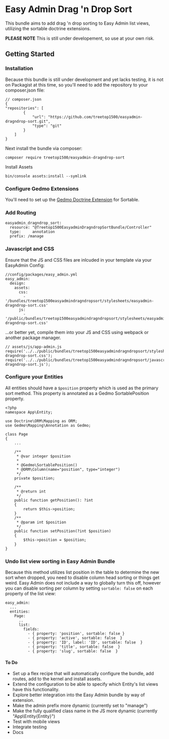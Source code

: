 # Easy Admin Drag 'n Drop Sort
This bundle aims to add drag 'n drop sorting to Easy Admin list views, utilizing the sortable doctrine extensions.

**PLEASE NOTE** This is still under developement, so use at your own risk.

## Getting Started
### Installation
Because this bundle is still under development and yet lacks testing, it is not on Packagist at this time, so you'll need to add the repository to your composer.json file:
```
// composer.json
{
"repositories": [
        {
            "url": "https://github.com/treetop1500/easyadmin-dragndrop-sort.git",
            "type": "git"
        }
    ]
}
```

Next install the bundle via composer:

```
composer require treetop1500/easyadmin-dragndrop-sort
```

Install Assets
```
bin/console assets:install --symlink
```

### Configure Gedmo Extensions
You'll need to set up the [Gedmo Doctrine Extension](https://github.com/Atlantic18/DoctrineExtensions/blob/master/doc/symfony2.md) for Sortable.

### Add Routing
```
easyadmin_dragndrop_sort:
  resource: "@Treetop1500EasyadminDragndropSortBundle/Controller"
  type:     annotation
  prefix: /manage
```

### Javascript and CSS
Ensure that the JS and CSS files are inlcuded in your template via your EasyAdmin Config:
```
//config/packages/easy_admin.yml
easy_admin:
  design:
    assets:
      css:
        - '/bundles/treetop1500easyadmindragndropsort/stylesheets/easyadmin-dragndrop-sort.css'
      js:
        - '/public/bundles/treetop1500easyadmindragndropsort/stylesheets/easyadmin-dragndrop-sort.css'
```
...or better yet, compile them into your JS and CSS using webpack or another package manager.
```
// assets/js/app-admin.js
require('../../public/bundles/treetop1500easyadmindragndropsort/stylesheets/easyadmin-dragndrop-sort.css');
require('../../public/bundles/treetop1500easyadmindragndropsort/javascripts/easyadmin-dragndrop-sort.js');
```

### Configure your Entities
All entities should have a `$position` property which is used as the primary sort method.  This property is annotated as a Gedmo SortablePosition property.
```
<?php
namespace App\Entity;

use Doctrine\ORM\Mapping as ORM;
use Gedmo\Mapping\Annotation as Gedmo;

class Page
{
    ...

    /**
     * @var integer $position
     *
     * @Gedmo\SortablePosition()
     * @ORM\Column(name="position", type="integer")
     */
    private $position;

    /**
     * @return int
     */
    public function getPosition(): ?int
    {
        return $this->position;
    }
    /**
     * @param int $position
     */
    public function setPosition(?int $position)
    {
        $this->position = $position;
    }
}
```

### Undo list view sorting in Easy Admin Bundle
Because this method utilizes list position in the table to determine the new sort when dropped, you need to disable column head sorting or things get weird. Easy Admin does not include a way to globally turn this off, however you can disable sorting per column by setting `sortable: false` on each property of the list view:
```
easy_admin:
  ...
  entities:
    Page:
      ..
      list:
        fields:
          - { property: 'position', sortable: false }
          - { property: 'active', sortable: false  }
          - { property: 'ID', label: 'ID', sortable: false  }
          - { property: 'title', sortable: false  }
          - { property: 'slug', sortable: false  }

```


#### To Do
- Set up a flex recipe that will automatically configure the bundle, add routes, add to the kernel and install assets.
- Extend the configuration to be able to specify which Entity's list views have this functionality.
- Explore better integration into the Easy Admin bundle by way of extension.
- Make the admin prefix more dynamic (currently set to "manage")
- Make the fully qualified class name in the JS more dynamic (currently "App\Entity\{Entity}")
- Test with mobile views
- Integrate testing
- Docs
